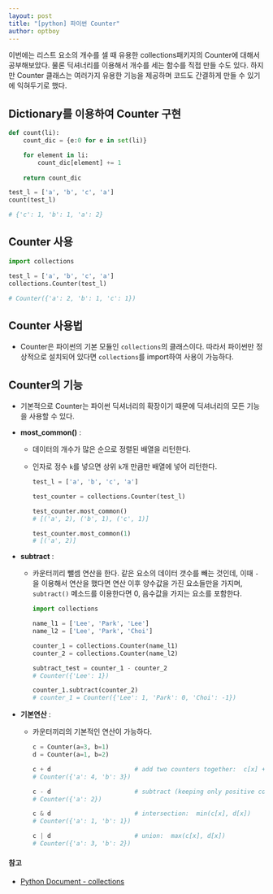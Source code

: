 ```yaml
---
layout: post
title: "[python] 파이썬 Counter"
author: optboy
---
```


이번에는 리스트 요소의 개수를 셀 때 유용한 collections패키지의 Counter에 대해서 공부해보았다.
물론 딕셔너리를 이용해서 개수를 세는 함수를 직접 만들 수도 있다. 하지만 Counter 클래스는 여러가지 유용한 기능을 제공하며 코드도 간결하게 만들 수 있기에 익혀두기로 했다.

## Dictionary를 이용하여 Counter 구현
```python
def count(li):
    count_dic = {e:0 for e in set(li)}

    for element in li:
        count_dic[element] += 1
        
    return count_dic     

test_l = ['a', 'b', 'c', 'a']
count(test_l)

# {'c': 1, 'b': 1, 'a': 2}
```

## Counter 사용
```python
import collections

test_l = ['a', 'b', 'c', 'a']
collections.Counter(test_l)

# Counter({'a': 2, 'b': 1, 'c': 1})
```

## Counter 사용법
- Counter은 파이썬의 기본 모듈인 `collections`의 클래스이다. 따라서 파이썬만 정상적으로 설치되어 있다면 `collections`를 import하여 사용이 가능하다.  

## Counter의 기능
- 기본적으로 Counter는 파이썬 딕셔너리의 확장이기 때문에 딕셔너리의 모든 기능을 사용할 수 있다.

- **most_common()** :  
  
    - 데이터의 개수가 많은 순으로 정렬된 배열을 리턴한다.  
      
    - 인자로 정수 `k`를 넣으면 상위 `k`개 만큼만 배열에 넣어 리턴한다.  
  
        ```python
        test_l = ['a', 'b', 'c', 'a']

        test_counter = collections.Counter(test_l)

        test_counter.most_common()
        # [('a', 2), ('b', 1), ('c', 1)]

        test_counter.most_common(1)
        # [('a', 2)]
        ```

- **subtract** :  
  
    - 카운터끼리 뺄셈 연산을 한다. 같은 요소의 데이터 갯수를 빼는 것인데, 이때 `-`을 이용해서 연산을 했다면 연산 이후 양수값을 가진 요소들만을 가지며, `subtract()` 메소드를 이용한다면 0, 음수값을 가지는 요소를 포함한다.  

        ```python
        import collections

        name_l1 = ['Lee', 'Park', 'Lee']
        name_l2 = ['Lee', 'Park', 'Choi']

        counter_1 = collections.Counter(name_l1)
        counter_2 = collections.Counter(name_l2)

        subtract_test = counter_1 - counter_2
        # Counter({'Lee': 1})

        counter_1.subtract(counter_2)
        # counter_1 = Counter({'Lee': 1, 'Park': 0, 'Choi': -1})
        ```
     
- **기본연산** :

    - 카운터끼리의 기본적인 연산이 가능하다.  
  
        ```python
        c = Counter(a=3, b=1)
        d = Counter(a=1, b=2)

        c + d                       # add two counters together:  c[x] + d[x]
        # Counter({'a': 4, 'b': 3})

        c - d                       # subtract (keeping only positive counts)
        # Counter({'a': 2})
        
        c & d                       # intersection:  min(c[x], d[x])
        # Counter({'a': 1, 'b': 1})
        
        c | d                       # union:  max(c[x], d[x])
        # Counter({'a': 3, 'b': 2})
        ```

#### 참고
- [Python Document - collections](https://docs.python.org/2/library/collections.html)

